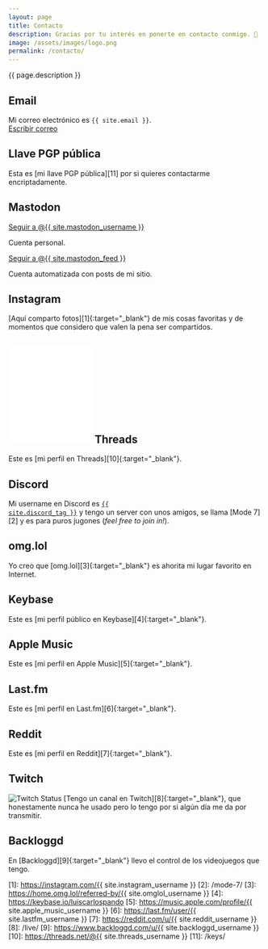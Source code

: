 ```yaml
---
layout: page
title: Contacto
description: Gracias por tu interés en ponerte en contacto conmigo. 🥰
image: /assets/images/logo.png
permalink: /contacto/
---
```


<p class="text-center">{{ page.description }}</p>

## <i class="fa-solid fa-envelope"></i> Email
Mi correo electrónico es <code>{{ site.email }}</code>.<br>
<a href="mailto:{{ site.email }}" class="btn btn-primary btn-sm" data-toggle="tooltip" data-placement="top" title="Escribir correo">
<i class="fa-solid fa-pen-to-square"></i> Escribir correo
</a>

## <i class="fa-solid fa-key"></i> Llave PGP pública
Esta es [mi llave PGP pública][11] por si quieres contactarme encriptadamente.

## <i class="fa-brands fa-mastodon"></i> Mastodon
<a rel="me" href="{{ site.mastodon_url }}" class="btn btn-primary btn-sm" data-toggle="tooltip" data-placement="top" title="Seguir a @{{ site.mastodon_username }} en Mastodon" target="_blank">
<i class="fa-brands fa-mastodon"></i> Seguir a @{{ site.mastodon_username }}
</a>

Cuenta personal.

<a rel="me" href="https://hachyderm.io/@{{ site.mastodon_feed }}" class="btn btn-primary btn-sm" data-toggle="tooltip" data-placement="top" title="Seguir a @{{ site.mastodon_feed }} en Mastodon" target="_blank">
<i class="fa-brands fa-mastodon"></i> Seguir a @{{ site.mastodon_feed }}
</a>

Cuenta automatizada con posts de mi sitio.

## <i class="fa-brands fa-instagram"></i> Instagram
[Aquí comparto fotos][1]{:target="_blank"} de mis cosas favoritas y de momentos que considero que valen la pena ser compartidos.

## <img class="logo-threads" src="/assets/images/ico-threads.webp" alt="Logo de Threads"> Threads
Este es [mi perfil en Threads][10]{:target="_blank"}.

## <i class="fa-brands fa-discord"></i> Discord
Mi username en Discord es <a href="{{ site.discord_profile }}" target="_blank"><code>{{ site.discord_tag }}</code></a> y tengo un server con unos amigos, se llama [Mode 7][2] y es para puros jugones (*feel free to join in!*).

## <i class="fa-solid fa-heart"></i> omg.lol
Yo creo que [omg.lol][3]{:target="_blank"} es ahorita mi lugar favorito en Internet.

## <i class="fa-brands fa-keybase"></i> Keybase
Este es [mi perfil público en Keybase][4]{:target="_blank"}.

## <i class="fa-brands fa-itunes-note"></i> Apple Music
Este es [mi perfil en Apple Music][5]{:target="_blank"}.

## <i class="fa-brands fa-lastfm"></i> Last.fm
Este es [mi perfil en Last.fm][6]{:target="_blank"}.

## <i class="fa-brands fa-reddit"></i> Reddit
Este es [mi perfil en Reddit][7]{:target="_blank"}.

## <i class="fa-brands fa-twitch"></i> Twitch
<img class="d-block mb-2" alt="Twitch Status" src="https://img.shields.io/twitch/status/itsmemijo?logo=twitch&logoColor=white">
[Tengo un canal en Twitch][8]{:target="_blank"}, que honestamente nunca he usado pero lo tengo por si algún día me da por transmitir.

## <i class="fa-solid fa-gamepad"></i> Backloggd
En [Backloggd][9]{:target="_blank"} llevo el control de los videojuegos que tengo.

[1]: https://instagram.com/{{ site.instagram_username }}
[2]: /mode-7/
[3]: https://home.omg.lol/referred-by/{{ site.omglol_username }}
[4]: https://keybase.io/luiscarlospando
[5]: https://music.apple.com/profile/{{ site.apple_music_username }}
[6]: https://last.fm/user/{{ site.lastfm_username }}
[7]: https://reddit.com/u/{{ site.reddit_username }}
[8]: /live/
[9]: https://www.backloggd.com/u/{{ site.backloggd_username }}
[10]: https://threads.net/@{{ site.threads_username }}
[11]: /keys/